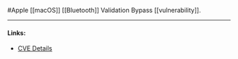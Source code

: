 #Apple 
[[macOS]] [[Bluetooth]] Validation Bypass [[vulnerability]].

---
#### Links:
- [CVE Details](https://www.cvedetails.com/cve/CVE-2020-27950/)
